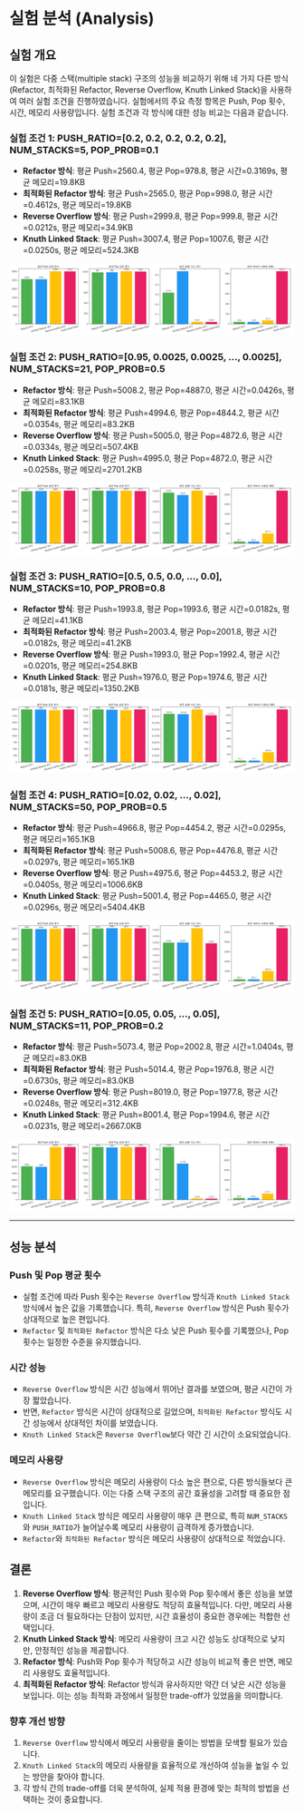 # 실험 분석 (Analysis)

## 실험 개요

이 실험은 다중 스택(multiple stack) 구조의 성능을 비교하기 위해 네 가지 다른 방식(Refactor, 최적화된 Refactor, Reverse Overflow, Knuth Linked Stack)을 사용하여 여러 실험 조건을 진행하였습니다. 실험에서의 주요 측정 항목은 Push, Pop 횟수, 시간, 메모리 사용량입니다. 실험 조건과 각 방식에 대한 성능 비교는 다음과 같습니다.

### 실험 조건 1: PUSH_RATIO=[0.2, 0.2, 0.2, 0.2, 0.2], NUM_STACKS=5, POP_PROB=0.1
- **Refactor 방식**: 평균 Push=2560.4, 평균 Pop=978.8, 평균 시간=0.3169s, 평균 메모리=19.8KB
- **최적화된 Refactor 방식**: 평균 Push=2565.0, 평균 Pop=998.0, 평균 시간=0.4612s, 평균 메모리=19.8KB
- **Reverse Overflow 방식**: 평균 Push=2999.8, 평균 Pop=999.8, 평균 시간=0.0212s, 평균 메모리=34.9KB
- **Knuth Linked Stack**: 평균 Push=3007.4, 평균 Pop=1007.6, 평균 시간=0.0250s, 평균 메모리=524.3KB

![Experiment 0](images/experiment_0.png)

### 실험 조건 2: PUSH_RATIO=[0.95, 0.0025, 0.0025, ..., 0.0025], NUM_STACKS=21, POP_PROB=0.5
- **Refactor 방식**: 평균 Push=5008.2, 평균 Pop=4887.0, 평균 시간=0.0426s, 평균 메모리=83.1KB
- **최적화된 Refactor 방식**: 평균 Push=4994.6, 평균 Pop=4844.2, 평균 시간=0.0354s, 평균 메모리=83.2KB
- **Reverse Overflow 방식**: 평균 Push=5005.0, 평균 Pop=4872.6, 평균 시간=0.0334s, 평균 메모리=507.4KB
- **Knuth Linked Stack**: 평균 Push=4995.0, 평균 Pop=4872.0, 평균 시간=0.0258s, 평균 메모리=2701.2KB

![Experiment 0](images/experiment_1.png)

### 실험 조건 3: PUSH_RATIO=[0.5, 0.5, 0.0, ..., 0.0], NUM_STACKS=10, POP_PROB=0.8
- **Refactor 방식**: 평균 Push=1993.8, 평균 Pop=1993.6, 평균 시간=0.0182s, 평균 메모리=41.1KB
- **최적화된 Refactor 방식**: 평균 Push=2003.4, 평균 Pop=2001.8, 평균 시간=0.0182s, 평균 메모리=41.2KB
- **Reverse Overflow 방식**: 평균 Push=1993.0, 평균 Pop=1992.4, 평균 시간=0.0201s, 평균 메모리=254.8KB
- **Knuth Linked Stack**: 평균 Push=1976.0, 평균 Pop=1974.6, 평균 시간=0.0181s, 평균 메모리=1350.2KB

![Experiment 0](images/experiment_2.png)

### 실험 조건 4: PUSH_RATIO=[0.02, 0.02, ..., 0.02], NUM_STACKS=50, POP_PROB=0.5
- **Refactor 방식**: 평균 Push=4966.8, 평균 Pop=4454.2, 평균 시간=0.0295s, 평균 메모리=165.1KB
- **최적화된 Refactor 방식**: 평균 Push=5008.6, 평균 Pop=4476.8, 평균 시간=0.0297s, 평균 메모리=165.1KB
- **Reverse Overflow 방식**: 평균 Push=4975.6, 평균 Pop=4453.2, 평균 시간=0.0405s, 평균 메모리=1006.6KB
- **Knuth Linked Stack**: 평균 Push=5001.4, 평균 Pop=4465.0, 평균 시간=0.0296s, 평균 메모리=5404.4KB

![Experiment 0](images/experiment_3.png)

### 실험 조건 5: PUSH_RATIO=[0.05, 0.05, ..., 0.05], NUM_STACKS=11, POP_PROB=0.2
- **Refactor 방식**: 평균 Push=5073.4, 평균 Pop=2002.8, 평균 시간=1.0404s, 평균 메모리=83.0KB
- **최적화된 Refactor 방식**: 평균 Push=5014.4, 평균 Pop=1976.8, 평균 시간=0.6730s, 평균 메모리=83.0KB
- **Reverse Overflow 방식**: 평균 Push=8019.0, 평균 Pop=1977.8, 평균 시간=0.0248s, 평균 메모리=312.4KB
- **Knuth Linked Stack**: 평균 Push=8001.4, 평균 Pop=1994.6, 평균 시간=0.0231s, 평균 메모리=2667.0KB

![Experiment 0](images/experiment_4.png)


---

## 성능 분석

### Push 및 Pop 평균 횟수

- 실험 조건에 따라 Push 횟수는 `Reverse Overflow` 방식과 `Knuth Linked Stack` 방식에서 높은 값을 기록했습니다. 특히, `Reverse Overflow` 방식은 Push 횟수가 상대적으로 높은 편입니다.
- `Refactor` 및 `최적화된 Refactor` 방식은 다소 낮은 Push 횟수를 기록했으나, Pop 횟수는 일정한 수준을 유지했습니다.

### 시간 성능

- `Reverse Overflow` 방식은 시간 성능에서 뛰어난 결과를 보였으며, 평균 시간이 가장 짧았습니다.
- 반면, `Refactor` 방식은 시간이 상대적으로 길었으며, `최적화된 Refactor` 방식도 시간 성능에서 상대적인 차이를 보였습니다.
- `Knuth Linked Stack`은 `Reverse Overflow`보다 약간 긴 시간이 소요되었습니다.

### 메모리 사용량

- `Reverse Overflow` 방식은 메모리 사용량이 다소 높은 편으로, 다른 방식들보다 큰 메모리를 요구했습니다. 이는 다중 스택 구조의 공간 효율성을 고려할 때 중요한 점입니다.
- `Knuth Linked Stack` 방식은 메모리 사용량이 매우 큰 편으로, 특히 `NUM_STACKS`와 `PUSH_RATIO`가 늘어날수록 메모리 사용량이 급격하게 증가했습니다.
- `Refactor`와 `최적화된 Refactor` 방식은 메모리 사용량이 상대적으로 적었습니다.

## 결론

1. **Reverse Overflow 방식**: 평균적인 Push 횟수와 Pop 횟수에서 좋은 성능을 보였으며, 시간이 매우 빠르고 메모리 사용량도 적당히 효율적입니다. 다만, 메모리 사용량이 조금 더 필요하다는 단점이 있지만, 시간 효율성이 중요한 경우에는 적합한 선택입니다.
2. **Knuth Linked Stack 방식**: 메모리 사용량이 크고 시간 성능도 상대적으로 낮지만, 안정적인 성능을 제공합니다.
3. **Refactor 방식**: Push와 Pop 횟수가 적당하고 시간 성능이 비교적 좋은 반면, 메모리 사용량도 효율적입니다.
4. **최적화된 Refactor 방식**: Refactor 방식과 유사하지만 약간 더 낮은 시간 성능을 보입니다. 이는 성능 최적화 과정에서 일정한 trade-off가 있었음을 의미합니다.

### 향후 개선 방향

1. `Reverse Overflow` 방식에서 메모리 사용량을 줄이는 방법을 모색할 필요가 있습니다.
2. `Knuth Linked Stack`의 메모리 사용량을 효율적으로 개선하여 성능을 높일 수 있는 방안을 찾아야 합니다.
3. 각 방식 간의 trade-off를 더욱 분석하여, 실제 적용 환경에 맞는 최적의 방법을 선택하는 것이 중요합니다.
